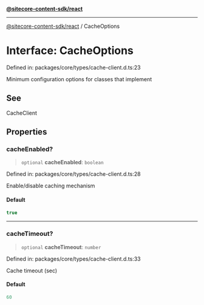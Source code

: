 [**@sitecore-content-sdk/react**](../README.md)

***

[@sitecore-content-sdk/react](../README.md) / CacheOptions

# Interface: CacheOptions

Defined in: packages/core/types/cache-client.d.ts:23

Minimum configuration options for classes that implement

## See

CacheClient

## Properties

### cacheEnabled?

> `optional` **cacheEnabled**: `boolean`

Defined in: packages/core/types/cache-client.d.ts:28

Enable/disable caching mechanism

#### Default

```ts
true
```

***

### cacheTimeout?

> `optional` **cacheTimeout**: `number`

Defined in: packages/core/types/cache-client.d.ts:33

Cache timeout (sec)

#### Default

```ts
60
```
